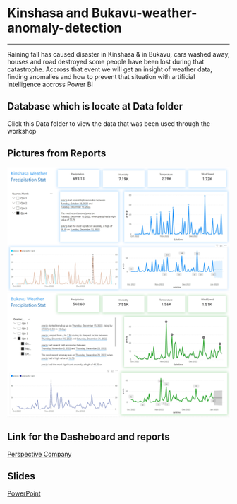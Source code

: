 # Kinshasa and Bukavu-weather-anomaly-detection
 ------------------------------------------------
Raining fall has caused disaster in Kinshasa & in Bukavu, cars washed away, houses and road destroyed some people have been lost during that catastrophe. Accross that event we will get an insight of weather data, finding anomalies and how to prevent that situation with artificial intelligence accross Power BI   
## Database which is locate at Data folder
Click this Data folder to view the data that was been used through the workshop 
## Pictures from Reports
 ![My Image](./WK.jpg)
 ![My Image](./WB.jpg)
 

## Link for the Dasheboard and reports
[Perspective Company ](https://app.powerbi.com/reportEmbed?reportId=1555c7cc-a6ea-4075-a27a-57ffbc223f8a&autoAuth=true&ctid=d235b41c-5ee9-4c60-bcff-d68fe3bff6a0)
## Slides
 
[PowerPoint](Financial%20Sample%20PPT.pptx)
